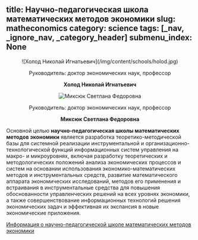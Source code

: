title: Научно-педагогическая школа математических методов экономики
slug: matheconomics
category: science
tags: [_nav, _ignore_nav, _category_header]
submenu_index: None
---

<center>
  ![Холод Николай Игнатьевич](/img/content/schools/holod.jpg)
  
  Руководитель: доктор экономических наук, профессор
  
  __Холод Николай Игнатьевич__
  
  ![Миксюк Светлана Федоровна](/img/content/schools/miksjuk.jpg)
  
  Руководитель: доктор экономических наук, профессор
  
  __Миксюк Светлана Федоровна__
</center>

Основной целью __научно-педагогическая школы математических методов экономики__ является разработка теоретико-методической базы для системной реализации инструментальной и организационно-технологической функций информационных систем управления на макро- и микроуровнях, включая разработку теоретических и методологических положений анализа экономических процессов и систем на основании использования экономико-математических методов и инструментальных средств, развитие математического аппарата экономических исследований, методов его применения и встраивания в инструментальные средства для повышения обоснованности управленческих решений на всех уровнях экономики, а также совершенствование информационных технологий решения экономических задач и эффективная их экспансия в новые экономические приложения.

[Информация о научно-педагогической школе математических методов экономики](/files/matheconomics.pdf)
